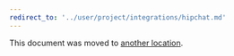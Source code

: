```yaml
---
redirect_to: '../user/project/integrations/hipchat.md'
---
```


This document was moved to [another location](../user/project/integrations/hipchat.md).
